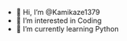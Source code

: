 - 👋 Hi, I’m @Kamikaze1379
- 👀 I’m interested in Coding
- 🌱 I’m currently learning Python


<!---
Kamikaze1379/Kamikaze1379 is a ✨ special ✨ repository because its `README.md` (this file) appears on your GitHub profile.
You can click the Preview link to take a look at your changes.
--->
